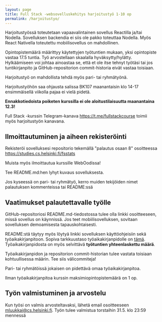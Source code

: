 ```yaml
---
layout: page
title: Full Stack -websovelluskehitys harjoitustyö 1-10 op
permalink: /harjoitustyo/
---
```


Harjoitustyössä toteutetaan vapaavalintainen sovellus Reactilla ja/tai Nodella. Sovelluksen backendia ei siis ole pakko toteuttaa Nodella. Myös React Nativella toteutettu mobiilisovellus on mahdollinen.

Opintopistemäärä määrittyy käytettyjen työtuntien mukaan, yksi opintopiste vastaa 17.5 tuntia. Työ arvostellaan skaalalla hyväksytty/hylätty. Hylkäämiseen voi johtaa ainoastaa se, että et ole itse tehnyt työtäsi tai jos tuntikirjanpito ja GitHub-repositorion commit-historia eivät vastaa toisiaan.

Harjoitustyö on mahdollista tehdä myös pari- tai ryhmätyönä.

Harjoitustyöhön saa ohjausta salissa BK107 maanantaisin klo 14-17 ensimmäisellä viikolla pajaa ei vielä pidetä.

**Ennakkotiedoista poiketen kurssilla ei ole aloitustilaisuutta maanantaina 12.3!**

Full Stack -kurssin Telegram-kanava <https://t.me/fullstackcourse> toimii myös harjoitustyön kanavana.

## Ilmoittautuminen ja aiheen rekisteröinti

Rekisteröi sovelluksesi repositorio tekemällä "palautus osaan 8" osoitteessa <https://studies.cs.helsinki.fi/fsstats>

Muista myös ilmoittautua kurssille WebOodissa!

Tee README.md:hen lyhyt kuvaus sovelluksesta.

Jos kyseessä on pari- tai ryhmätyö, kerro muiden tekijöiden nimet palautuksen kommenteissa tai README:ssä

## Vaatimukset palautettavalle työlle

GitHub-repositoriosi README.md-tiedostossa tulee olla linkki osoitteeseen, missä sovellus on käynnissä. Jos teet mobiilisovelluksen, sovitaan sovelluksen demoamisesta tapauskohtaisesti.

README:stä täytyy myös löytyä linkki sovelluksen käyttöohjeisiin sekä työaikakirjanpitoon.  Sopiva tarkkuustaso työaikakirjanpidolle on [tämä](https://github.com/mluukkai/OtmTodoApp/blob/master/dokumentaatio/tuntikirjanpito.md). Työaikakirjanpidosta on myös selvittävä __työtuntien yhteenlaskettu määrä__.

Työaikakirjanpidon ja repositorion commit-historian tulee vastata toisiaan kohtuullisessa määrin. Tee siis välicommiteja!

Pari- tai ryhmätöissä jokaisen on pidettävä omaa työaikakirjanpitoa.

Ilman työaikakirjanpitoa kurssin maksimiopintopistemäärä on 1 op.

## Työn valmistuminen ja arvostelu

Kun työsi on valmis arvosteltavaksi, lähetä email osoitteeseen mluukkai@cs.helsinki.fi. Työn tulee valmistua torstaihin 31.5. klo 23:59 mennessä
